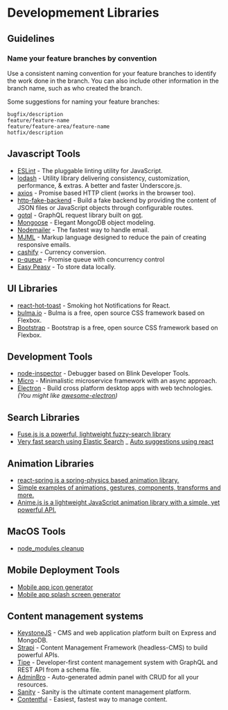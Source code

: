 # Developmement Libraries

## Guidelines

### Name your feature branches by convention

Use a consistent naming convention for your feature branches to identify the work done in the branch. You can also include other information in the branch name, such as who created the branch.

Some suggestions for naming your feature branches:

```
bugfix/description
feature/feature-name
feature/feature-area/feature-name
hotfix/description
```

## Javascript Tools

- [ESLint](https://github.com/eslint/eslint) - The pluggable linting utility for JavaScript.
- [lodash](https://github.com/lodash/lodash) - Utility library delivering consistency, customization, performance, & extras. A better and faster Underscore.js.
- [axios](https://github.com/mzabriskie/axios) - Promise based HTTP client (works in the browser too).
- [http-fake-backend](https://github.com/micromata/http-fake-backend) - Build a fake backend by providing the content of JSON files or JavaScript objects through configurable routes.
- [gotql](https://github.com/khaosdoctor/gotql) - GraphQL request library built on [got](https://github.com/sindresorhus/got).
- [Mongoose](https://github.com/Automattic/mongoose) - Elegant MongoDB object modeling.
- [Nodemailer](https://github.com/andris9/Nodemailer) - The fastest way to handle email.
- [MJML](https://github.com/mjmlio/mjml) - Markup language designed to reduce the pain of creating responsive emails.
- [cashify](https://github.com/xxczaki/cashify) - Currency conversion.
- [p-queue](https://github.com/sindresorhus/p-queue) - Promise queue with concurrency control
- [Easy Peasy](https://easy-peasy.now.sh/) - To store data locally.


## UI Libraries

- [react-hot-toast](https://github.com/timolins/react-hot-toast) - Smoking hot Notifications for React.
- [bulma.io](https://bulma.io/) - Bulma is a free, open source CSS framework based on Flexbox.
- [Bootstrap](https://getbootstrap.com/) - Bootstrap is a free, open source CSS framework based on Flexbox.

## Development Tools
- [node-inspector](https://github.com/node-inspector/node-inspector) - Debugger based on Blink Developer Tools.
- [Micro](https://github.com/zeit/micro) - Minimalistic microservice framework with an async approach.
- [Electron](https://github.com/atom/electron) - Build cross platform desktop apps with web technologies. *(You might like [awesome-electron](https://github.com/sindresorhus/awesome-electron))*

## Search Libraries

- [Fuse.js is a powerful, lightweight fuzzy-search library](https://fusejs.io/)
- [Very fast search using Elastic Search](https://github.com/appbaseio/reactivesearch)
_ [Auto suggestions using react](https://github.com/moroshko/react-autosuggest#features)

## Animation Libraries

- [react-spring is a spring-physics based animation library.](https://www.react-spring.io/)
- [Simple examples of animations, gestures, components, transforms and more.](https://www.framer.com/api/motion/examples/)
- [Anime.js is a lightweight JavaScript animation library with a simple, yet powerful API.](https://animejs.com/)

## MacOS Tools

- [node_modules cleanup](https://github.com/voidcosmos/npkill)

## Mobile Deployment Tools

- [Mobile app icon generator](https://github.com/samverschueren/mobicon-cli)
- [Mobile app splash screen generator](https://github.com/samverschueren/mobisplash-cli)

## Content management systems

- [KeystoneJS](https://github.com/keystonejs/keystone) - CMS and web application platform built on Express and MongoDB.
- [Strapi](https://github.com/strapi/strapi) - Content Management Framework (headless-CMS) to build powerful APIs.
- [Tipe](https://github.com/tipeio/tipe) - Developer-first content management system with GraphQL and REST API from a schema file.
- [AdminBro](https://github.com/SoftwareBrothers/admin-bro) - Auto-generated admin panel with CRUD for all your resources.
- [Sanity](https://www.sanity.io/) - Sanity is the ultimate content management platform.
- [Contentful](https://www.contentful.com/) - Easiest, fastest way to manage content.
